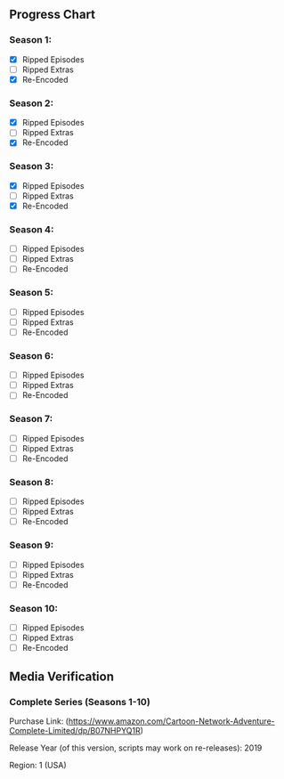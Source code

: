 ## Progress Chart

### Season 1:

   - [X] Ripped Episodes
   - [ ] Ripped Extras
   - [X] Re-Encoded

### Season 2:

   - [X] Ripped Episodes
   - [ ] Ripped Extras
   - [X] Re-Encoded

### Season 3:

   - [x] Ripped Episodes
   - [ ] Ripped Extras
   - [x] Re-Encoded
   
### Season 4:

   - [ ] Ripped Episodes
   - [ ] Ripped Extras
   - [ ] Re-Encoded
   
### Season 5:

   - [ ] Ripped Episodes
   - [ ] Ripped Extras
   - [ ] Re-Encoded
   
### Season 6:

   - [ ] Ripped Episodes
   - [ ] Ripped Extras
   - [ ] Re-Encoded
   
### Season 7:

   - [ ] Ripped Episodes
   - [ ] Ripped Extras
   - [ ] Re-Encoded
   
### Season 8:

   - [ ] Ripped Episodes
   - [ ] Ripped Extras
   - [ ] Re-Encoded
   
### Season 9:

   - [ ] Ripped Episodes
   - [ ] Ripped Extras
   - [ ] Re-Encoded
   
### Season 10:

   - [ ] Ripped Episodes
   - [ ] Ripped Extras
   - [ ] Re-Encoded

## Media Verification 

### Complete Series (Seasons 1-10)

Purchase Link: (https://www.amazon.com/Cartoon-Network-Adventure-Complete-Limited/dp/B07NHPYQ1R)

Release Year (of this version, scripts may work on re-releases): 2019

Region: 1 (USA)
